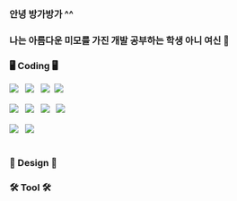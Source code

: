 ### 안녕 방가방가 ^^
### 나는 아름다운 미모를 가진 개발 공부하는 학생 아니 여신 👋



### 🖥 Coding 🖥
  <img src="https://img.shields.io/badge/java-007396?style=for-the-badge&logo=java&logoColor=white"> &nbsp;
  <img src="https://img.shields.io/badge/Python-3776AB?style=for-the-badge&logo=Python&logoColor=white"> &nbsp;
  <img src="https://img.shields.io/badge/C-A8B9CC?style=for-the-badge&logo=C&logoColor=black">&nbsp;
  <img src="https://img.shields.io/badge/C++-00599C?style=for-the-badge&logo=C++&logoColor=black">
  <br><br>
  <img src="https://img.shields.io/badge/html5-E34F26?style=for-the-badge&logo=html5&logoColor=white"> &nbsp;
  <img src="https://img.shields.io/badge/css-1572B6?style=for-the-badge&logo=css3&logoColor=white"> &nbsp;
  <img src="https://img.shields.io/badge/javascript-F7DF1E?style=for-the-badge&logo=javascript&logoColor=black"> &nbsp;
  <img src="https://img.shields.io/badge/jquery-0769AD?style=for-the-badge&logo=jquery&logoColor=white"> &nbsp;
  <br><br>
  <img src="https://img.shields.io/badge/mariaDB-003545?style=for-the-badge&logo=mariaDB&logoColor=white"> &nbsp;
  <img src="https://img.shields.io/badge/oracle-F80000?style=for-the-badge&logo=oracle&logoColor=white">
  <br><br>
### 🎨 Design 🎨

### 🛠 Tool 🛠
<!--
**yujin981126/yujin981126** is a ✨ _special_ ✨ repository because its `README.md` (this file) appears on your GitHub profile.
Here are some ideas to get you started:
- 🔭 I’m currently working on ...
- 🌱 I’m currently learning ...
- 👯 I’m looking to collaborate on ...
- 🤔 I’m looking for help with ...
- 💬 Ask me about ...
- 📫 How to reach me: ...
- 😄 Pronouns: ...
- ⚡ Fun fact: ...
-->
